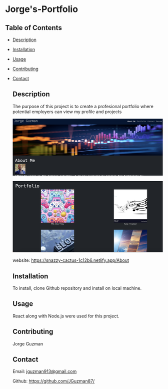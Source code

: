 # Jorge's-Portfolio

 ## Table of Contents
- [Description](#description) 
- [Installation](#installation)
- [Usage](#usage)
- [Contributing](#contributing)
- [Contact](#contact)
 

  ## Description

  The purpose of this project is to create a profesional portfolio where potential employers can view my profile and projects

  ![alt text](/images/image.png)

  ![alt text](/images/image-1.png)

  
  
  website: https://snazzy-cactus-1c12b6.netlify.app/About
  ## Installation

  To install, clone Github repository and install on local machine.
  
  ## Usage

  React along with Node.js were used for this project.

  ## Contributing
  Jorge Guzman

  
  ## Contact
  Email: jguzman913@gmail.com

  Github: https://github.com/JGuzman87/
